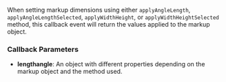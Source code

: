 When setting markup dimensions using either `applyAngleLength`, `applyAngleLengthSelected`, `applyWidthHeight`, or `applyWidthHeightSelected` method, this callback event will return the values applied to the markup object.

### Callback Parameters
- **lengthangle**: An object with different properties depending on the markup object and the method used.